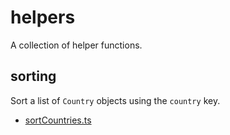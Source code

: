 # helpers

A collection of helper functions.

## sorting

Sort a list of `Country` objects using the `country` key.

- [sortCountries.ts](./src/sortCountries.ts)
